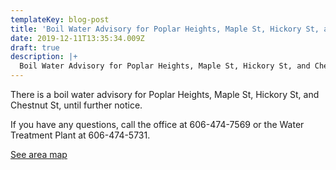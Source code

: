 ```yaml
---
templateKey: blog-post
title: 'Boil Water Advisory for Poplar Heights, Maple St, Hickory St, and Chesnut St'
date: 2019-12-11T13:35:34.009Z
draft: true
description: |+
  Boil Water Advisory for Poplar Heights, Maple St, Hickory St, and Chesnut St
---
```

There is a boil water advisory for Poplar Heights, Maple St, Hickory St, and Chestnut St, until further notice.

If you have any questions, call the office at 606-474-7569 or the Water Treatment Plant at 606-474-5731.

[See area map](https://graysonutilities.geosync.cloud/map)
